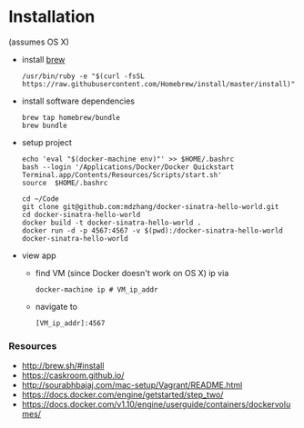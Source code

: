 # Installation
(assumes OS X)

- install [brew](http://brew.sh/#install)

    ```
    /usr/bin/ruby -e "$(curl -fsSL https://raw.githubusercontent.com/Homebrew/install/master/install)"
    ```

- install software dependencies

    ```
    brew tap homebrew/bundle
    brew bundle
    ```

- setup project

    ```
    echo 'eval "$(docker-machine env)"' >> $HOME/.bashrc
    bash --login '/Applications/Docker/Docker Quickstart Terminal.app/Contents/Resources/Scripts/start.sh'
    source  $HOME/.bashrc

    cd ~/Code
    git clone git@github.com:mdzhang/docker-sinatra-hello-world.git
    cd docker-sinatra-hello-world
    docker build -t docker-sinatra-hello-world .
    docker run -d -p 4567:4567 -v $(pwd):/docker-sinatra-hello-world docker-sinatra-hello-world
    ```

- view app

    - find VM (since Docker doesn't work on OS X) ip via

        ```
        docker-machine ip # VM_ip_addr
        ```

    - navigate to

        ```
        [VM_ip_addr]:4567
        ```

### Resources

- http://brew.sh/#install
- https://caskroom.github.io/
- http://sourabhbajaj.com/mac-setup/Vagrant/README.html
- https://docs.docker.com/engine/getstarted/step_two/
- https://docs.docker.com/v1.10/engine/userguide/containers/dockervolumes/